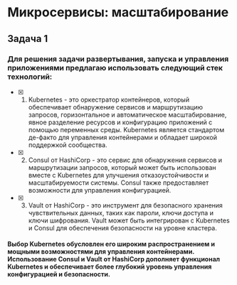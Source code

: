 # Микросервисы: масштабирование

## Задача 1

### Для решения задачи развертывания, запуска и управления приложениями предлагаю использовать следующий стек технологий:
- [x] 1. Kubernetes - это оркестратор контейнеров, который обеспечивает обнаружение сервисов и маршрутизацию запросов, горизонтальное и автоматическое масштабирование, явное разделение ресурсов и конфигурацию приложений с помощью переменных среды. Kubernetes является стандартом де-факто для управления контейнерами и обладает широкой поддержкой сообщества.
- [x] 2. Consul от HashiCorp - это сервис для обнаружения сервисов и маршрутизации запросов, который может быть использован вместе с Kubernetes для улучшения отказоустойчивости и масштабируемости системы. Consul также предоставляет возможности для управления конфигурацией.
- [x] 3. Vault от HashiCorp - это инструмент для безопасного хранения чувствительных данных, таких как пароли, ключи доступа и ключи шифрования. Vault может быть интегрирован с Kubernetes и Consul для обеспечения безопасности на уровне кластера.

#### Выбор Kubernetes обусловлен его широким распространением и мощными возможностями для управления контейнерами. Использование Consul и Vault от HashiCorp дополняет функционал Kubernetes и обеспечивает более глубокий уровень управления конфигурацией и безопасности.

